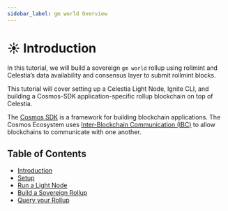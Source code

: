 ```yaml
---
sidebar_label: gm world Overview
---
```


# ☀️ Introduction

In this tutorial, we will build a sovereign `gm world` rollup using rollmint
and Celestia’s data availability and consensus layer to submit rollmint blocks.

This tutorial will cover setting up a Celestia Light Node, Ignite CLI, and
building a Cosmos-SDK application-specific rollup blockchain on top of
Celestia.

The [Cosmos SDK](https://github.com/cosmos/cosmos-sdk) is a framework for
building blockchain applications. The Cosmos Ecosystem uses
[Inter-Blockchain Communication (IBC)](https://github.com/cosmos/ibc-go)
to allow blockchains to communicate with one another.

## Table of Contents

- [Introduction](./gm-world.md)
- [Setup](./gm-setup.mdx)
- [Run a Light Node](./gm-node.md)
- [Build a Sovereign Rollup](./gm-rollmint.md)
- [Query your Rollup](./gm-query.md)

